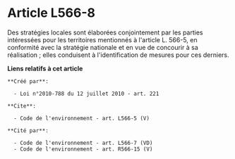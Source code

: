 # Article L566-8

Des stratégies locales sont élaborées conjointement par les parties intéressées pour les territoires mentionnés à l'article
L. 566-5, en conformité avec la stratégie nationale et en vue de concourir à sa réalisation ; elles conduisent à
l'identification de mesures pour ces derniers.

**Liens relatifs à cet article**

	**Créé par**:

	  - Loi n°2010-788 du 12 juillet 2010 - art. 221

	**Cite**:

	  - Code de l'environnement - art. L566-5 (V)

	**Cité par**:

	  - Code de l'environnement - art. L566-7 (VD)
	  - Code de l'environnement - art. R566-15 (V)
